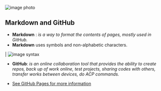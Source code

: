 
![image photo](https://ourcodeworld.com/public-media/articles/articleocw-5755472112ab3.jpg)

## Markdown and GitHub 

+ **Markdown** : *is a way to format the contents of pages, mostly used in GitHub.* 
+ **Markdown** uses symbols and non-alphabetic characters.

| ![image syntax](https://s3.amazonaws.com/notejoy/static_images/notejoy_markdown_syntax.png)

+ **GitHub**: *is an online collaboration tool that provides the ability to create repos, back up of work online, test projects, sharing codes with others, transfer works between devices, do ACP commands.*

+ [ See GitHub Pages for more information](https://youtu.be/2MsN8gpT6jY) 

   
